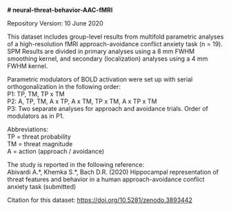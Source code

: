 **# neural-threat-behavior-AAC-fMRI**

Repository Version: 10 June 2020

This dataset includes group-level results from multifold parametric analyses of a high-resolution fMRI
approach-avoidance conflict anxiety task (n = 19). SPM Results are divided in primary 
analyses using a 8 mm FWHM smoothing kernel, and secondary (localization)
analyses using a 4 mm FWHM kernel. 

Parametric modulators of BOLD activation were set up with serial orthogonalization in the following order:<br/> 
P1: TP, TM, TP x TM<br/>
P2: A, TP, TM, A x TP, A x TM, TP x TM, A x TP x TM<br/>
P3: Two separate analyses for approach and avoidance trials. Order of modulators as in P1.<br/>

Abbreviations:<br/>
TP = threat probability<br/>
TM = threat magnitude<br/>
A = action (approach / avoidance)

The study is reported in the following reference:<br/>
Abivardi A.\*, Khemka S.\*, Bach D.R. (2020) Hippocampal representation of threat features 
and behavior in a human approach-avoidance conflict anxiety task (submitted)

Citation for this dataset: https://doi.org/10.5281/zenodo.3893442

